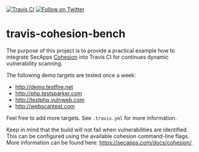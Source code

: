 [![Travis CI](https://travis-ci.org/opendevsecops/travis-cohesion-bench.svg?branch=master)](https://travis-ci.org/opendevsecops/travis-cohesion-bench)
[![Follow on Twitter](https://img.shields.io/twitter/follow/opendevsecops.svg?logo=twitter)](https://twitter.com/opendevsecops)

# travis-cohesion-bench

The purpose of this project is to provide a practical example how to integrate SecApps [Cohesion](https://secapps.com/cohesion) into Travis CI for continues dynamic vulnerability scanning.

The following demo targets are tested once a week:

* http://demo.testfire.net
* http://php.testsparker.com
* http://testphp.vulnweb.com
* http://webscantest.com

Feel free to add more targets. See `.travis.yml` for more information.

Keep in mind that the build will not fail when vulnerabilities are identified. This can be configured using the available cohesion command-line flags. More information can be found here: https://secapps.com/docs/cohesion/.
